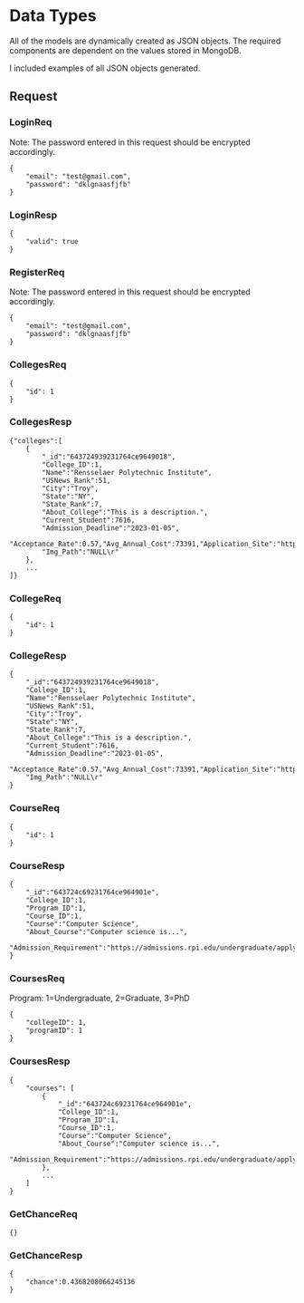 # Data Types
All of the models are dynamically created as JSON objects. The required components 
are dependent on the values stored in MongoDB. 

I included examples of all JSON objects generated.

## Request

### LoginReq
Note: The password entered in this request should be encrypted accordingly.
```
{
    "email": "test@gmail.com",
    "password": "dklgnaasfjfb"
}
```
### LoginResp
```
{
    "valid": true
}
```
### RegisterReq
Note: The password entered in this request should be encrypted accordingly.
```
{
    "email": "test@gmail.com",
    "password": "dklgnaasfjfb"
}
```
### CollegesReq
```
{
    "id": 1
}
```
### CollegesResp
```
{"colleges":[
    {   
        "_id":"643724939231764ce9649018",
        "College_ID":1,
        "Name":"Rensselaer Polytechnic Institute",
        "USNews_Rank":51,
        "City":"Troy",
        "State":"NY",
        "State_Rank":7,
        "About_College":"This is a description.",
        "Current_Student":7616,
        "Admission_Deadline":"2023-01-05",
        "Acceptance_Rate":0.57,"Avg_Annual_Cost":73391,"Application_Site":"https://admissions.rpi.edu/",
        "Img_Path":"NULL\r"
    },
    ...
]}
```

### CollegeReq
```
{
    "id": 1
}
```

### CollegeResp
```
{   
    "_id":"643724939231764ce9649018",
    "College_ID":1,
    "Name":"Rensselaer Polytechnic Institute",
    "USNews_Rank":51,
    "City":"Troy",
    "State":"NY",
    "State_Rank":7,
    "About_College":"This is a description.",
    "Current_Student":7616,
    "Admission_Deadline":"2023-01-05",
    "Acceptance_Rate":0.57,"Avg_Annual_Cost":73391,"Application_Site":"https://admissions.rpi.edu/",
    "Img_Path":"NULL\r"
}
```

### CourseReq
```
{
    "id": 1
}
```

### CourseResp
```
{
    "_id":"643724c69231764ce964901e",
    "College_ID":1,
    "Program_ID":1,
    "Course_ID":1,
    "Course":"Computer Science",
    "About_Course":"Computer science is...",
    "Admission_Requirement":"https://admissions.rpi.edu/undergraduate/apply"
}
```

### CoursesReq
Program: 1=Undergraduate, 2=Graduate, 3=PhD
```
{
    "collegeID": 1,
    "programID": 1
}
```

### CoursesResp
```
{
    "courses": [
        {
            "_id":"643724c69231764ce964901e",
            "College_ID":1,
            "Program_ID":1,
            "Course_ID":1,
            "Course":"Computer Science",
            "About_Course":"Computer science is...",
            "Admission_Requirement":"https://admissions.rpi.edu/undergraduate/apply"
        },
        ...
    ]
}
```

### GetChanceReq
```
{}
```

### GetChanceResp
```
{
    "chance":0.4368208066245136
}
```